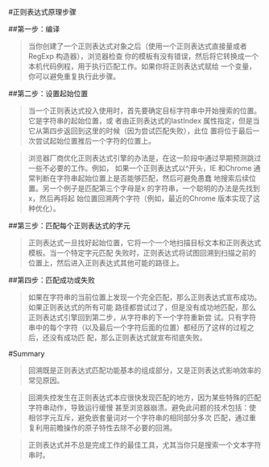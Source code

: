 #正则表达式原理步骤

##第一步：编译

>当你创建了一个正则表达式对象之后（使用一个正则表达式直接量或者RegExp 构造器），浏览器检查
你的模板有没有错误，然后将它转换成一个本机代码例程，用于执行匹配工作。如果你将正则表达式赋给
一个变量，你可以避免重复执行此步骤。
    
    
##第二步：设置起始位置

>当一个正则表达式投入使用时，首先要确定目标字符串中开始搜索的位置。它是字符串的起始位置，或
 者由正则表达式的lastIndex 属性指定，但是当它从第四步返回到这里的时候（因为尝试匹配失败），此位
 置将位于最后一次尝试起始位置推后一个字符的位置上。

>浏览器厂商优化正则表达式引擎的办法是，在这一阶段中通过早期预测跳过一些不必要的工作。例如，
 如果一个正则表达式以^开头，IE 和Chrome 通常判断在字符串起始位置上是否能够匹配，然后可避免愚蠢
 地搜索后续位置。另一个例子是匹配第三个字母是x 的字符串，一个聪明的办法是先找到x，然后再将起
 始位置回溯两个字符（例如，最近的Chrome 版本实现了这种优化）。
 

##第三步：匹配每个正则表达式的字元

>正则表达式一旦找好起始位置，它将一个一个地扫描目标文本和正则表达式模板。当一个特定字元匹配
 失败时，正则表达式将试图回溯到扫描之前的位置上，然后进入正则表达式其他可能的路径上。
 
##第四步：匹配成功或失败

>如果在字符串的当前位置上发现一个完全匹配，那么正则表达式宣布成功。如果正则表达式的所有可能
 路径都尝试过了，但是没有成功地匹配，那么正则表达式引擎回到第二步，从字符串的下一个字符重新尝
 试。只有字符串中的每个字符（以及最后一个字符后面的位置）都经历了这样的过程之后，还没有成功匹
 配，那么正则表达式就宣布彻底失败。
 
 #Summary
 
 >回溯既是正则表达式匹配功能基本的组成部分，又是正则表达式影响效率的常见原因。
 
 >回溯失控发生在正则表达式本应很快发现匹配的地方，因为某些特殊的匹配字符串动作，导致运行缓慢
  甚至浏览器崩溃。避免此问题的技术包括：使相邻字元互斥，避免嵌套量词对一个字符串的相同部分多次
  匹配，通过重复利用前瞻操作的原子特性去除不必要的回溯。
  
>正则表达式并不总是完成工作的最佳工具，尤其当你只是搜索一个文本字符串时。
